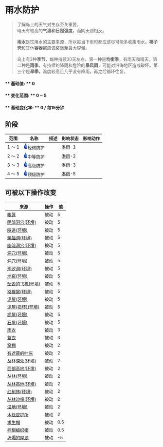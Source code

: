 # 雨水防护  
> 了解岛上的天气对生存至关重要。<br>晴天有较高的<b>气温和日照强度</b>，而阴天则相反。<br><br><b>雨水</b>是饮用水的主要来源，所以每当下雨时都应该尽可能多收集雨水。<b>椰子壳</b>和其他<b>容器</b>都应该装满至最大容量。<br><br>岛上有3种<b>季节</b>，每种持续30天左右。第一种是<b>均衡季</b>，有雨天和晴天。第二种是<b>雨季</b>，有持续的降雨和危险的<b>暴风雨</b>，可能对沿海地区造成破坏。第三个是<b>旱季</b>，温度较高且几乎没有降雨。再之后循环往复。  
  
#### ** 基础值: ** 0   
#### ** 变化范围: ** 0 ~ 5  
#### ** 基础变化率: ** 0 / 每15分钟  
## 阶段  
范围  |  名称  |  描述  |  影响状态  |  影响动作  
----  |  ----  |  ----  |  ----  |  ----  
1 ～ 1  |  <img decoding="async" src="Sprite/Thirst.png" href="a.md" style="max-width:20px;max-height:20px;">轻微防护  |    |  [淋雨](RainExposure.md)-1  |    
2 ～ 2  |  <img decoding="async" src="Sprite/Thirst.png" href="a.md" style="max-width:20px;max-height:20px;">中等防护  |    |  [淋雨](RainExposure.md)-2  |    
3 ～ 3  |  <img decoding="async" src="Sprite/Thirst.png" href="a.md" style="max-width:20px;max-height:20px;">高级防护  |    |  [淋雨](RainExposure.md)-3  |    
4 ～ 5  |  <img decoding="async" src="Sprite/Thirst.png" href="a.md" style="max-width:20px;max-height:20px;">顶级防护  |    |  [淋雨](RainExposure.md)-5  |    
## 可被以下操作改变  
来源  |  操作  |  值  
----  |  ----  |  ----  
[帐篷](TentDeployed.md)  |  被动  |  5  
[阴暗洞穴(环境)](Env_DarkChamber.md)  |  被动  |  5  
[隧道(环境)](Env_Tunnel.md)  |  被动  |  5  
[蝙蝠洞(环境)](Env_CaveBats.md)  |  被动  |  5  
[幽暗洞穴(环境)](Env_CaveDark.md)  |  被动  |  5  
[洞穴(环境)](Env_CaveGrasslands.md)  |  被动  |  5  
[洞穴(环境)](Env_CaveSea.md)  |  被动  |  5  
[潮汐洞(环境)](Env_CaveTidal.md)  |  被动  |  5  
[地窖(环境)](Env_Cellar.md)  |  被动  |  5  
[坠毁的飞机(环境)](Env_CrashedPlane.md)  |  被动  |  5  
[猕猴窝(环境)](Env_MacaqueDen.md)  |  被动  |  5  
[泥屋(环境)](Env_MudHut.md)  |  被动  |  5  
[泥屋(损坏)(环境)](Env_MudHutRuins.md)  |  被动  |  5  
[棚屋(环境)](Env_Shed.md)  |  被动  |  5  
[石屋(环境)](Env_StoneHut.md)  |  被动  |  5  
[雨衣](Raincoat.md)  |  被动  |  3  
[蓑衣](StrawCape.md)  |  被动  |  3  
[窝棚](Shelter.md)  |  被动  |  2  
[有遮蔽的叶床](ShelteredLeafBed.md)  |  被动  |  2  
[丛林深处(环境)](Env_DeepJungle.md)  |  被动  |  2  
[西部高地(环境)](Env_HighlandsWestern.md)  |  被动  |  2  
[丛林(环境)](Env_Jungle.md)  |  被动  |  2  
[丛林高地(环境)](Env_JungleHighlands.md)  |  被动  |  2  
[红树林(环境)](Env_Mangroves.md)  |  被动  |  2  
[丛林边缘(环境)](Env_Outskirts.md)  |  被动  |  2  
[湿地(环境)](Env_Wetlands.md)  |  被动  |  2  
[木筏庇护所](RaftShelter.md)  |  被动  |  2  
[求生帽](HatSurvival.md)  |  被动  |  0.5  
[棕榈编织帽](HatWoven.md)  |  被动  |  0.5  
[坍塌的屋顶](Dmg_RoofCollapsed.md)  |  被动  |  -5  
